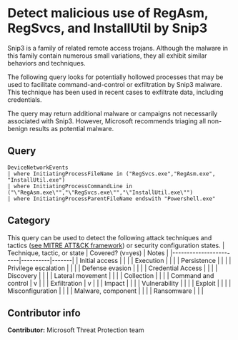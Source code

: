 # Detect malicious use of RegAsm, RegSvcs, and InstallUtil by Snip3

Snip3 is a family of related remote access trojans. Although the malware in this family contain numerous small variations, they all exhibit similar behaviors and techniques.

The following query looks for potentially hollowed processes that may be used to facilitate command-and-control or exfiltration by Snip3 malware. This technique has been used in recent cases to exfiltrate data, including credentials. 

The query may return additional malware or campaigns not necessarily associated with Snip3. However, Microsoft recommends triaging all non-benign results as potential malware.

## Query

```kusto
DeviceNetworkEvents 
| where InitiatingProcessFileName in ("RegSvcs.exe","RegAsm.exe", "InstallUtil.exe") 
| where InitiatingProcessCommandLine in ("\"RegAsm.exe\"","\"RegSvcs.exe\"","\"InstallUtil.exe\"") 
| where InitiatingProcessParentFileName endswith "Powershell.exe"
```

## Category

This query can be used to detect the following attack techniques and tactics ([see MITRE ATT&CK framework](https://attack.mitre.org/)) or security configuration states.
| Technique, tactic, or state | Covered? (v=yes) | Notes |
|------------------------|----------|-------|
| Initial access |  |  |
| Execution |  |  |
| Persistence |  |  |
| Privilege escalation |  |  |
| Defense evasion |  |  |
| Credential Access |  |  |
| Discovery |  |  |
| Lateral movement |  |  |
| Collection |  |  |
| Command and control | v |  |
| Exfiltration | v |  |
| Impact |  |  |
| Vulnerability |  |  |
| Exploit |  |  |
| Misconfiguration |  |  |
| Malware, component |  |  |
| Ransomware |  |  |

## Contributor info

**Contributor:** Microsoft Threat Protection team
